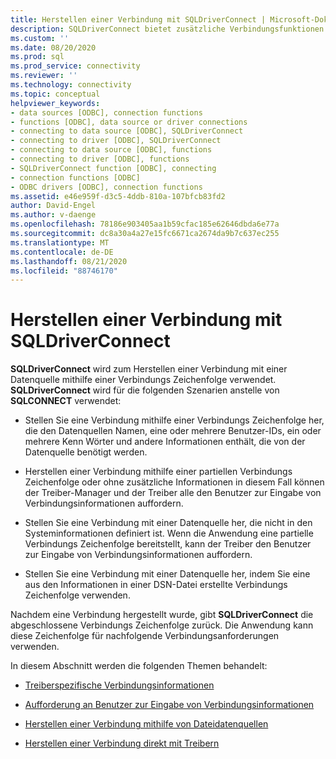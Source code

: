 ```yaml
---
title: Herstellen einer Verbindung mit SQLDriverConnect | Microsoft-Dokumentation
description: SQLDriverConnect bietet zusätzliche Verbindungsfunktionen über SQLConnect, einschließlich Optionen, um den Benutzer zur Eingabe weiterer Informationen aufzufordern.
ms.custom: ''
ms.date: 08/20/2020
ms.prod: sql
ms.prod_service: connectivity
ms.reviewer: ''
ms.technology: connectivity
ms.topic: conceptual
helpviewer_keywords:
- data sources [ODBC], connection functions
- functions [ODBC], data source or driver connections
- connecting to data source [ODBC], SQLDriverConnect
- connecting to driver [ODBC], SQLDriverConnect
- connecting to data source [ODBC], functions
- connecting to driver [ODBC], functions
- SQLDriverConnect function [ODBC], connecting
- connection functions [ODBC]
- ODBC drivers [ODBC], connection functions
ms.assetid: e46e959f-d3c5-4ddb-810a-107bfcb83fd2
author: David-Engel
ms.author: v-daenge
ms.openlocfilehash: 78186e903405aa1b59cfac185e62646dbda6e77a
ms.sourcegitcommit: dc8a30a4a27e15fc6671ca2674da9b7c637ec255
ms.translationtype: MT
ms.contentlocale: de-DE
ms.lasthandoff: 08/21/2020
ms.locfileid: "88746170"
---
```

# <a name="connecting-with-sqldriverconnect"></a>Herstellen einer Verbindung mit SQLDriverConnect

**SQLDriverConnect** wird zum Herstellen einer Verbindung mit einer Datenquelle mithilfe einer Verbindungs Zeichenfolge verwendet. **SQLDriverConnect** wird für die folgenden Szenarien anstelle von **SQLCONNECT** verwendet:  
  
- Stellen Sie eine Verbindung mithilfe einer Verbindungs Zeichenfolge her, die den Datenquellen Namen, eine oder mehrere Benutzer-IDs, ein oder mehrere Kenn Wörter und andere Informationen enthält, die von der Datenquelle benötigt werden.  
  
- Herstellen einer Verbindung mithilfe einer partiellen Verbindungs Zeichenfolge oder ohne zusätzliche Informationen in diesem Fall können der Treiber-Manager und der Treiber alle den Benutzer zur Eingabe von Verbindungsinformationen auffordern.  
  
- Stellen Sie eine Verbindung mit einer Datenquelle her, die nicht in den Systeminformationen definiert ist. Wenn die Anwendung eine partielle Verbindungs Zeichenfolge bereitstellt, kann der Treiber den Benutzer zur Eingabe von Verbindungsinformationen auffordern.  
  
- Stellen Sie eine Verbindung mit einer Datenquelle her, indem Sie eine aus den Informationen in einer DSN-Datei erstellte Verbindungs Zeichenfolge verwenden.  
  
Nachdem eine Verbindung hergestellt wurde, gibt **SQLDriverConnect** die abgeschlossene Verbindungs Zeichenfolge zurück. Die Anwendung kann diese Zeichenfolge für nachfolgende Verbindungsanforderungen verwenden.

In diesem Abschnitt werden die folgenden Themen behandelt:  
  
- [Treiberspezifische Verbindungsinformationen](driver-specific-connection-information.md)  
  
- [Aufforderung an Benutzer zur Eingabe von Verbindungsinformationen](prompting-the-user-for-connection-information.md)  
  
- [Herstellen einer Verbindung mithilfe von Dateidatenquellen](connecting-using-file-data-sources.md)  
  
- [Herstellen einer Verbindung direkt mit Treibern](connecting-directly-to-drivers.md)
